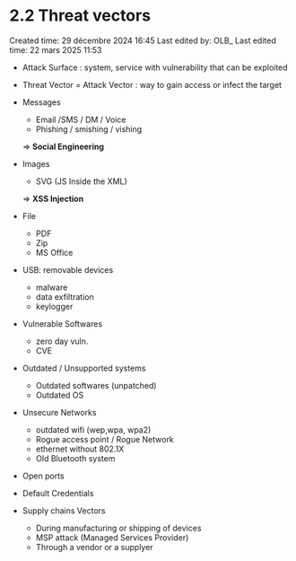 # 2.2 Threat vectors

Created time: 29 décembre 2024 16:45
Last edited by: OLB_
Last edited time: 22 mars 2025 11:53

- Attack Surface : system, service with vulnerability that can be exploited
- Threat Vector = Attack Vector : way to gain access or infect the target
- Messages
    - Email /SMS / DM / Voice
    - Phishing / smishing / vishing
    
    ⇒ **Social Engineering**
    
- Images
    - SVG (JS Inside the XML)
    
    ⇒ **XSS Injection**
    
- File
    - PDF
    - Zip
    - MS Office
- USB:  removable devices
    - malware
    - data exfiltration
    - keylogger
- Vulnerable Softwares
    - zero day vuln.
    - CVE
- Outdated / Unsupported systems
    - Outdated softwares (unpatched)
    - Outdated OS
- Unsecure Networks
    - outdated wifi (wep,wpa, wpa2)
    - Rogue access point / Rogue Network
    - ethernet without 802.1X
    - Old Bluetooth system
- Open ports
- Default Credentials
- Supply chains Vectors
    - During manufacturing or shipping of devices
    - MSP attack (Managed Services Provider)
    - Through a vendor or a supplyer